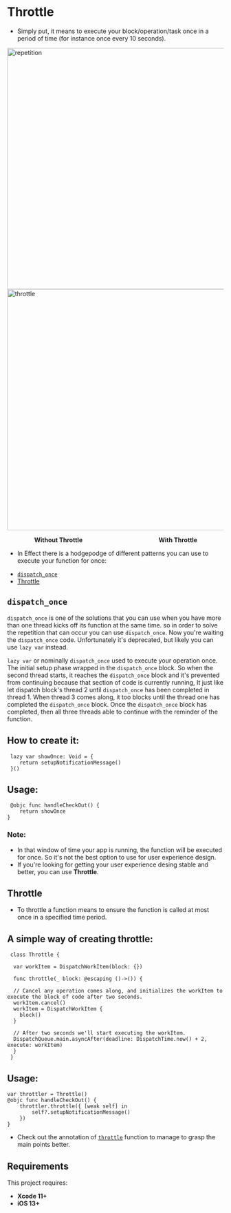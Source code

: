 # Throttle

- Simply put, it means to execute your block/operation/task once in a period of time (for instance once every 10 seconds).

<img src="https://imgur.com/rzzZNFm.gif" height="560" alt="repetition"><img src="https://imgur.com/FSezVSS.gif" height="560" alt="throttle">

&nbsp;&nbsp;&nbsp;&nbsp;&nbsp;&nbsp;&nbsp;&nbsp;&nbsp;&nbsp;&nbsp;&nbsp;&nbsp;&nbsp;&nbsp;
**Without Throttle**
&nbsp;&nbsp;&nbsp;&nbsp;&nbsp;&nbsp;&nbsp;&nbsp;&nbsp;&nbsp;&nbsp;&nbsp;&nbsp;&nbsp;&nbsp;&nbsp;
&nbsp;&nbsp;&nbsp;&nbsp;&nbsp;&nbsp;&nbsp;&nbsp;&nbsp;&nbsp;&nbsp;&nbsp;&nbsp;&nbsp;&nbsp;&nbsp;
&nbsp;&nbsp;&nbsp;&nbsp;&nbsp;&nbsp;&nbsp;&nbsp;&nbsp;
**With Throttle**

- In Effect there is a hodgepodge of different patterns you can use to execute your function for once:
* [`dispatch_once`](#`dispatch_once`)
* [Throttle](#throttle)

## `dispatch_once`

`dispatch_once` is one of the solutions that you can use when you have more than one thread kicks off its function at the same time. so in order to solve 
the repetition that can occur you can use `dispatch_once`.
Now you're waiting the `dispatch_once` code. Unfortunately it's deprecated, but likely you can use `lazy var` instead.

`lazy var` or nominally `dispatch_once` used to execute your operation once.
The initial setup phase wrapped in the `dispatch_once` block.
So when the second thread starts, it reaches the `dispatch_once` block and it's prevented from continuing because that section of code is currently running, 
It just like let dispatch block's thread 2 until `dispatch_once` has been completed in thread 1.
When thread 3 comes along, it too blocks until the thread one has completed the `dispatch_once` block.
Once the `dispatch_once` block has completed, then all three threads able to continue with the reminder of the function.

## How to create it:
     lazy var showOnce: Void = {
        return setupNotificationMessage()
     }()

## Usage:
     @objc func handleCheckOut() {
        return showOnce
    }

### Note: 
- In that window of time your app is running, the function will be executed for once. So it's not the best option to use for user experience design.
- If you're looking for getting your user experience desing stable and better, you can use **Throttle**.

## Throttle
 - To throttle a function means to ensure the function is called at most once in a specified time period.

## A simple way of creating throttle:
     class Throttle {

      var workItem = DispatchWorkItem(block: {})

      func throttle(_ block: @escaping ()->()) {

      // Cancel any operation comes along, and initializes the workItem to execute the block of code after two seconds.
      workItem.cancel()
      workItem = DispatchWorkItem {
        block()
      }
      
      // After two seconds we'll start executing the workItem.
      DispatchQueue.main.asyncAfter(deadline: DispatchTime.now() + 2, execute: workItem)
      }
     }

## Usage:
    var throttler = Throttle()
    @objc func handleCheckOut() {
        throttler.throttle({ [weak self] in
            self?.setupNotificationMessage()
        })
    }

- Check out the annotation of [`throttle`](https://github.com/ahmedelserafy7/Throttle/blob/master/Throttle/Throttle.swift) function to manage to grasp the main points better.
## Requirements

This project requires: 
* **Xcode 11+** 
* **iOS 13+**
